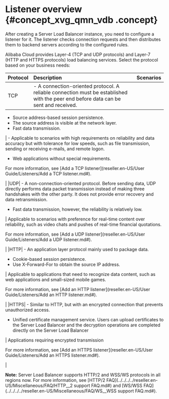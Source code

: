 # Listener overview {#concept_xvg_qmn_vdb .concept}

After creating a Server Load Balancer instance, you need to configure a listener for it. The listener checks connection requests and then distributes them to backend servers according to the configured rules.

Alibaba Cloud provides Layer-4 \(TCP and UDP protocols\) and Layer-7 \(HTTP and HTTPS protocols\) load balancing services. Select the protocol based on your business needs:

|Protocol|Description|Scenarios|
|:-------|:----------|:--------|
|TCP| -   A connection-oriented protocol. A reliable connection must be established with the peer end before data can be sent and received.
-   Source address-based session persistence.
-   The source address is visible at the network layer.
-   Fast data transmission.

 | -   Applicable to scenarios with high requirements on reliability and data accuracy but with tolerance for low speeds, such as file transmission, sending or receiving e-mails, and remote logon.
-   Web applications without special requirements.

 For more information, see [Add a TCP listener](reseller.en-US/User Guide/Listeners/Add a TCP listener.md#). 

 |
|UDP| -   A non-connection-oriented protocol. Before sending data, UDP directly performs data packet transmission instead of making three handshakes with the other party. It does not provide error recovery and data retransmission.
-   Fast data transmission, however, the reliability is relatively low.

 | Applicable to scenarios with preference for real-time content over reliability, such as video chats and pushes of real-time financial quotations.

 For more information, see [Add a UDP listener](reseller.en-US/User Guide/Listeners/Add a UDP listener.md#). 

 |
|HTTP| -   An application layer protocol mainly used to package data.
-   Cookie-based session persistence.
-   Use X-Forward-For to obtain the source IP address.

 | Applicable to applications that need to recognize data content, such as web applications and small-sized mobile games.

 For more information, see [Add an HTTP listener](reseller.en-US/User Guide/Listeners/Add an HTTP listener.md#). 

 |
|HTTPS| -   Similar to HTTP, but with an encrypted connection that prevents unauthorized access.
-   Unified certificate management service. Users can upload certificates to the Server Load Balancer and the decryption operations are completed directly on the Server Load Balancer

 | Applications requiring encrypted transmission

 For more information, see [Add an HTTPS listener](reseller.en-US/User Guide/Listeners/Add an HTTPS listener.md#). 

 |

**Note:** Server Load Balancer supports HTTP/2 and WSS/WS protocols in all regions now. For more information, see [HTTP/2 FAQ](../../../../reseller.en-US/Miscellaneous/FAQ/HTTP__2 support FAQ.md#) and [WS/WSS FAQ](../../../../reseller.en-US/Miscellaneous/FAQ/WS__WSS support FAQ.md#).

